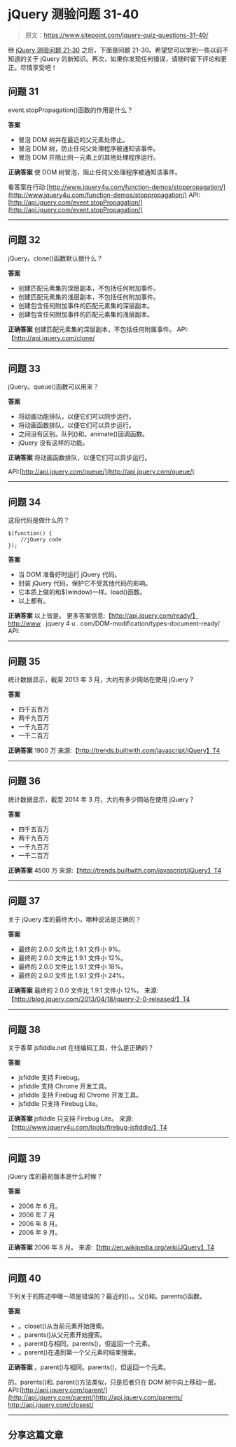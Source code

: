 # jQuery 测验问题 31-40

> 原文：<https://www.sitepoint.com/jquery-quiz-questions-31-40/>

继 [jQuery 测验问题 21-30](http://www.jquery4u.com/?p=18235) 之后，下面是问题 21-30。希望您可以学到一些以前不知道的关于 jQuery 的新知识。再次，如果你发现任何错误，请随时留下评论和更正。尽情享受吧！

## 问题 31

event.stopPropagation()函数的作用是什么？

**答案**

*   冒泡 DOM 树并在最近的父元素处停止。
*   冒泡 DOM 树，防止任何父处理程序被通知该事件。
*   冒泡 DOM 并阻止同一元素上的其他处理程序运行。

**正确答案**
使 DOM 树冒泡，阻止任何父处理程序被通知该事件。

看答案在行动:[http://www.jquery4u.com/function-demos/stoppropagation/](http://www.jquery4u.com/function-demos/stoppropagation/)
API:[http://api.jquery.com/event.stopPropagation/](http://api.jquery.com/event.stopPropagation/)

* * *

## 问题 32

jQuery。clone()函数默认做什么？

**答案**

*   创建匹配元素集的深层副本，不包括任何附加事件。
*   创建匹配元素集的浅层副本，不包括任何附加事件。
*   创建包含任何附加事件的匹配元素集的深层副本。
*   创建包含任何附加事件的匹配元素集的浅层副本。

**正确答案**
创建匹配元素集的深层副本，不包括任何附属事件。
API:【http://api.jquery.com/clone/ 

* * *

## 问题 33

jQuery。queue()函数可以用来？

**答案**

*   将动画功能排队，以便它们可以同步运行。
*   将动画函数排队，以便它们可以异步运行。
*   之间没有区别。队列()和。animate()回调函数。
*   jQuery 没有这样的功能。

**正确答案**
将动画函数排队，以便它们可以异步运行。

API:[http://api.jquery.com/queue/](http://api.jquery.com/queue/)

* * *

## 问题 34

这段代码是做什么的？

```
$(function() {
    //jQuery code
});

```

**答案**

*   当 DOM 准备好时运行 jQuery 代码。
*   封装 jQuery 代码，保护它不受其他代码的影响。
*   它本质上做的和$(window)一样。load()函数。
*   以上都有。

**正确答案**
以上皆是。
更多答案信息:【http://api.jquery.com/ready/】http://www . jquery 4 u . com/DOM-modification/types-document-ready/
API:

* * *

## 问题 35

统计数据显示，截至 2013 年 3 月，大约有多少网站在使用 jQuery？

**答案**

*   四千五百万
*   两千九百万
*   一千九百万
*   一千二百万

**正确答案**
1900 万
来源:【http://trends.builtwith.com/javascript/jQuery】T4

* * *

## 问题 36

统计数据显示，截至 2014 年 3 月，大约有多少网站在使用 jQuery？

**答案**

*   四千五百万
*   两千九百万
*   一千九百万
*   一千二百万

**正确答案**
4500 万
来源:【http://trends.builtwith.com/javascript/jQuery】T4

* * *

## 问题 37

关于 jQuery 库的最终大小，哪种说法是正确的？

**答案**

*   最终的 2.0.0 文件比 1.9.1 文件小 9%。
*   最终的 2.0.0 文件比 1.9.1 文件小 12%。
*   最终的 2.0.0 文件比 1.9.1 文件小 18%。
*   最终的 2.0.0 文件比 1.9.1 文件小 24%。

**正确答案**
最终的 2.0.0 文件比 1.9.1 文件小 12%。
来源:【http://blog.jquery.com/2013/04/18/jquery-2-0-released/】T4

* * *

## 问题 38

关于香草 jsfiddle.net 在线编码工具，什么是正确的？

**答案**

*   jsfiddle 支持 Firebug。
*   jsfiddle 支持 Chrome 开发工具。
*   jsfiddle 支持 Firebug 和 Chrome 开发工具。
*   jsfiddle 只支持 Firebug Lite。

**正确答案**
jsfiddle 只支持 Firebug Lite。
来源:【http://www.jquery4u.com/tools/firebug-jsfiddle/】T4

* * *

## 问题 39

jQuery 库的最初版本是什么时候？

**答案**

*   2006 年 6 月。
*   2006 年 7 月
*   2006 年 8 月。
*   2006 年 9 月。

**正确答案**
2006 年 8 月。
来源:【http://en.wikipedia.org/wiki/JQuery】T4

* * *

## 问题 40

下列关于的陈述中哪一项是错误的？最近的()，。父()和。parents()函数。

**答案**

*   。closet()从当前元素开始搜索。
*   。parents()从父元素开始搜索。
*   。parent()与相同。parents()，但返回一个元素。
*   。parent()在遇到第一个父元素时结束搜索。

**正确答案**
。parent()与相同。parents()，但返回一个元素。

的。parents()和. parent()方法类似，只是后者只在 DOM 树中向上移动一层。
API:[http://api.jquery.com/parent/](http://api.jquery.com/parent/)http://api.jquery.com/parents/ http://api.jquery.com/closest/

* * *

## 分享这篇文章